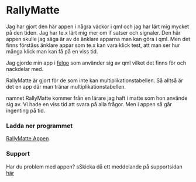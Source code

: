 # RallyMatte

Jag har gjort den här appen i några väckor i qml och jag har lärt mig mycket på den tiden. Jag har te.x lärt mig mer om if satser och signaler. Den här appen skulle jag säga är av de änklare apparna man kan göra i qml. Men det finns förståss änklare appar som te.x kan vara klick test, att man ser hur många klick man kan få på en viss tid.

Jag gjorde min app i [felgo](https://felgo.com) som använder sig av qml vilket det finns för och nackdelar med.

RallyMatte är gjort för de som inte kan multiplikationstabellen. Så alltså är det en app där man tränar multiplikationstabellen.

namnet RallyMatte kommer från en lärare jag haft i matte som  hon använde sig av. Vi hade en viss tid att svara på alla frågor. Men i appen så går ingenting på tid.


### Ladda ner programmet
[RallyMatte Appen](https://github.com/mmmechanic/rallymatte/releases)


### Support
Har du problem med appen? sSkicka då ett meddelande på supportsidan
[här](https://mmmechanic.github.io/rallymatte/support)
